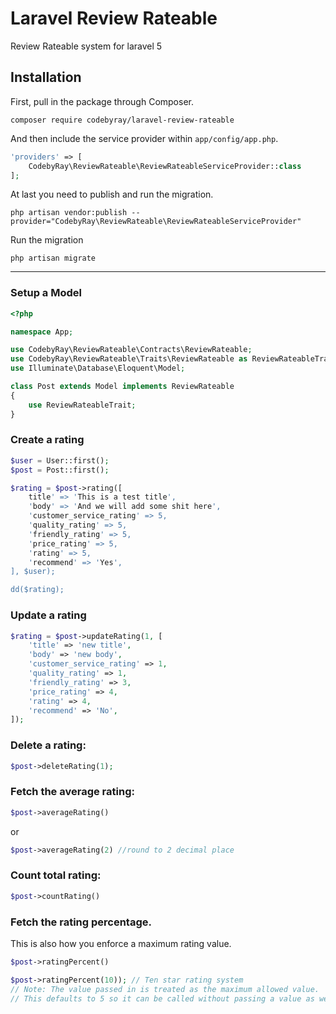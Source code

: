 # Laravel Review Rateable
Review Rateable system for laravel 5

## Installation

First, pull in the package through Composer.

```
composer require codebyray/laravel-review-rateable
```

And then include the service provider within `app/config/app.php`.

```php
'providers' => [
    CodebyRay\ReviewRateable\ReviewRateableServiceProvider::class
];
```

At last you need to publish and run the migration.
```
php artisan vendor:publish --provider="CodebyRay\ReviewRateable\ReviewRateableServiceProvider"
```

Run the migration
```
php artisan migrate
```

-----

### Setup a Model
```php
<?php

namespace App;

use CodebyRay\ReviewRateable\Contracts\ReviewRateable;
use CodebyRay\ReviewRateable\Traits\ReviewRateable as ReviewRateableTrait;
use Illuminate\Database\Eloquent\Model;

class Post extends Model implements ReviewRateable
{
    use ReviewRateableTrait;
}
```

### Create a rating
```php
$user = User::first();
$post = Post::first();

$rating = $post->rating([
    title' => 'This is a test title',
    'body' => 'And we will add some shit here',
    'customer_service_rating' => 5,
    'quality_rating' => 5,
    'friendly_rating' => 5,
    'price_rating' => 5,
    'rating' => 5,
    'recommend' => 'Yes',
], $user);

dd($rating);
```

### Update a rating
```php
$rating = $post->updateRating(1, [
    'title' => 'new title',
    'body' => 'new body',
    'customer_service_rating' => 1,
    'quality_rating' => 1,
    'friendly_rating' => 3,
    'price_rating' => 4,
    'rating' => 4,
    'recommend' => 'No',
]);
```

### Delete a rating:
```php
$post->deleteRating(1);
```

### Fetch the average rating:
````php
$post->averageRating()
````

or

````php
$post->averageRating(2) //round to 2 decimal place
````

### Count total rating:
````php
$post->countRating()
````

### Fetch the rating percentage.
This is also how you enforce a maximum rating value.
````php
$post->ratingPercent()

$post->ratingPercent(10)); // Ten star rating system
// Note: The value passed in is treated as the maximum allowed value.
// This defaults to 5 so it can be called without passing a value as well.
````
